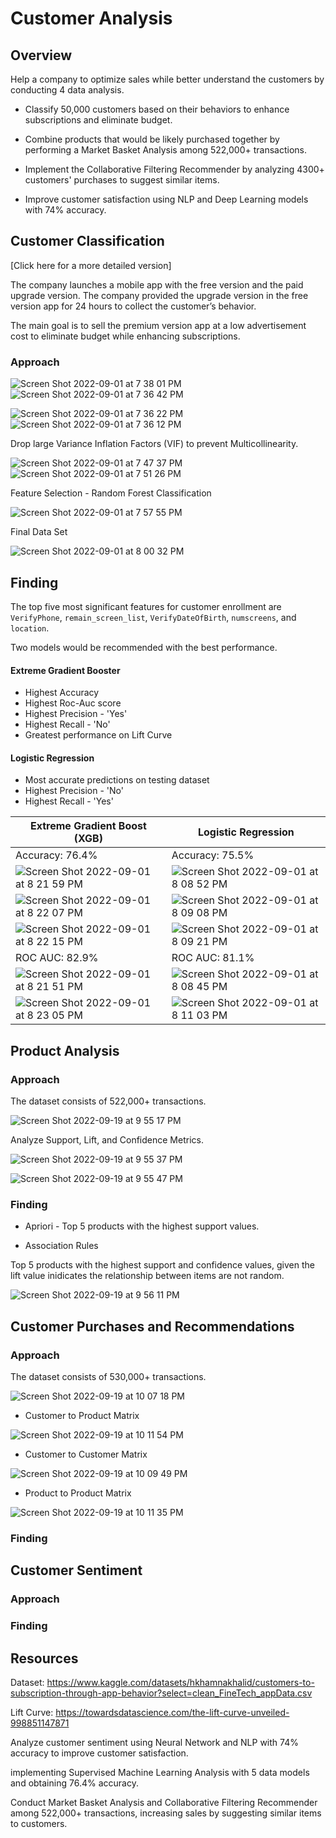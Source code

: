 # Customer Analysis

## Overview

Help a company to optimize sales while better understand the customers by conducting 4 data analysis.

* Classify 50,000 customers based on their behaviors to enhance subscriptions and eliminate budget.

* Combine products that would be likely purchased together by performing a Market Basket Analysis among 522,000+ transactions.

* Implement the Collaborative Filtering Recommender by analyzing 4300+ customers' purchases to suggest similar items.

* Improve customer satisfaction using NLP and Deep Learning models with 74% accuracy.

## Customer Classification

[Click here for a more detailed version]

The company launches a mobile app with the free version and the paid upgrade version. The company provided the upgrade version in the free version app for 24 hours to collect the customer’s behavior. 

The main goal is to sell the premium version app at a low advertisement cost to eliminate budget while enhancing subscriptions.

### Approach

![Screen Shot 2022-09-01 at 7 38 01 PM](https://user-images.githubusercontent.com/88747464/188030278-96b1426f-e7ce-44e3-bbd6-ee44929262e6.png)
![Screen Shot 2022-09-01 at 7 36 42 PM](https://user-images.githubusercontent.com/88747464/188030426-786df93d-77d6-42ec-88e7-c8f39c45f09f.png)

![Screen Shot 2022-09-01 at 7 36 22 PM](https://user-images.githubusercontent.com/88747464/188030401-6a16ff93-b307-4437-a0ea-203c2ac08e5a.png)
![Screen Shot 2022-09-01 at 7 36 12 PM](https://user-images.githubusercontent.com/88747464/188030409-4b3744c6-6bde-4517-ad6e-16c268ce752f.png)

Drop large Variance Inflation Factors (VIF) to prevent Multicollinearity.

![Screen Shot 2022-09-01 at 7 47 37 PM](https://user-images.githubusercontent.com/88747464/188031122-fab57b48-491b-4766-bd2a-71f03af5c53a.png)
![Screen Shot 2022-09-01 at 7 51 26 PM](https://user-images.githubusercontent.com/88747464/188031270-8b76bcb2-6af9-4902-a75f-b32d91cf2c64.png)

Feature Selection - Random Forest Classification

![Screen Shot 2022-09-01 at 7 57 55 PM](https://user-images.githubusercontent.com/88747464/188031717-086f2c0e-1ca6-47ab-81fa-6d7e8b123c51.png)

Final Data Set

![Screen Shot 2022-09-01 at 8 00 32 PM](https://user-images.githubusercontent.com/88747464/188031924-ce1a9f7e-781b-4d4c-af3b-1cf793e8e273.png)

## Finding

The top five most significant features for customer enrollment are `VerifyPhone`, `remain_screen_list`, `VerifyDateOfBirth`, `numscreens`, and `location`.

Two models would be recommended with the best performance.

#### Extreme Gradient Booster
* Highest Accuracy
* Highest Roc-Auc score
* Highest Precision - 'Yes'
* Highest Recall - 'No'
* Greatest performance on Lift Curve

#### Logistic Regression
* Most accurate predictions on testing dataset
* Highest Precision - 'No'
* Highest Recall - 'Yes'

| Extreme Gradient Boost (XGB) | Logistic Regression |
| --- | --- |
| Accuracy: 76.4% | Accuracy: 75.5% | 
|![Screen Shot 2022-09-01 at 8 21 59 PM](https://user-images.githubusercontent.com/88747464/188033966-98a09f53-5097-4f58-96bb-8e9b56642d08.png) | ![Screen Shot 2022-09-01 at 8 08 52 PM](https://user-images.githubusercontent.com/88747464/188032882-fd3f9127-7123-46ba-af9d-6a2e1e255c70.png) |
|![Screen Shot 2022-09-01 at 8 22 07 PM](https://user-images.githubusercontent.com/88747464/188033991-ff79beb2-0a05-4677-a5a1-ab1952e7a18c.png) | ![Screen Shot 2022-09-01 at 8 09 08 PM](https://user-images.githubusercontent.com/88747464/188032937-4ea86288-ae6f-430d-a43c-967ec7e3e864.png) |
|![Screen Shot 2022-09-01 at 8 22 15 PM](https://user-images.githubusercontent.com/88747464/188034009-c971f988-3aa2-44ed-86e1-1a2aad9fbecb.png) | ![Screen Shot 2022-09-01 at 8 09 21 PM](https://user-images.githubusercontent.com/88747464/188032985-a5ef7083-8d95-4eb1-b050-f7d0120c2f04.png) |
| ROC AUC: 82.9% | ROC AUC: 81.1% |
|![Screen Shot 2022-09-01 at 8 21 51 PM](https://user-images.githubusercontent.com/88747464/188034046-b5c87cf8-893c-484e-bbad-7706b47f45d7.png) | ![Screen Shot 2022-09-01 at 8 08 45 PM](https://user-images.githubusercontent.com/88747464/188032913-1fa3cd86-2f33-4f01-8235-730771ad2a92.png) |
|![Screen Shot 2022-09-01 at 8 23 05 PM](https://user-images.githubusercontent.com/88747464/188034060-e0c26b36-3793-4329-ade6-8d231a8553ac.png) | ![Screen Shot 2022-09-01 at 8 11 03 PM](https://user-images.githubusercontent.com/88747464/188033003-31ed2586-e5ea-49fb-ae66-cbe24f2969e0.png) |


## Product Analysis

### Approach

The dataset consists of 522,000+ transactions.

![Screen Shot 2022-09-19 at 9 55 17 PM](https://user-images.githubusercontent.com/88747464/191150426-0133d7db-0e53-4d27-a07d-6421946a48e5.png)

Analyze Support, Lift, and Confidence Metrics.

![Screen Shot 2022-09-19 at 9 55 37 PM](https://user-images.githubusercontent.com/88747464/191150596-da0bca2a-4d70-4bf4-ae60-9c0074d7883e.png)

![Screen Shot 2022-09-19 at 9 55 47 PM](https://user-images.githubusercontent.com/88747464/191150608-4bfaf82d-2710-451b-bca0-80ed34267167.png)

### Finding

* Apriori - Top 5 products with the highest support values.


* Association Rules

Top 5 products with the highest support and confidence values, given the lift value inidicates the relationship between items are not random.

![Screen Shot 2022-09-19 at 9 56 11 PM](https://user-images.githubusercontent.com/88747464/191150691-42b021a2-33f3-4d52-ad17-18b163eb3f27.png)


## Customer Purchases and Recommendations

### Approach

The dataset consists of 530,000+ transactions.

![Screen Shot 2022-09-19 at 10 07 18 PM](https://user-images.githubusercontent.com/88747464/191151791-8bfc3a49-7e92-425b-bb5d-0ff432879887.png)

* Customer to Product Matrix

![Screen Shot 2022-09-19 at 10 11 54 PM](https://user-images.githubusercontent.com/88747464/191151996-137280db-cb81-4906-b775-2bc3b62fadce.png)

* Customer to Customer Matrix

![Screen Shot 2022-09-19 at 10 09 49 PM](https://user-images.githubusercontent.com/88747464/191151846-eae6efb2-3751-41d4-90d9-c96c920d21a7.png)

* Product to Product Matrix

![Screen Shot 2022-09-19 at 10 11 35 PM](https://user-images.githubusercontent.com/88747464/191152045-6753f745-3215-4607-9853-f1b0f825d463.png)


### Finding

## Customer Sentiment

### Approach

### Finding


## Resources

Dataset: https://www.kaggle.com/datasets/hkhamnakhalid/customers-to-subscription-through-app-behavior?select=clean_FineTech_appData.csv

Lift Curve: https://towardsdatascience.com/the-lift-curve-unveiled-998851147871













Analyze customer sentiment using Neural Network and NLP with 74% accuracy to improve customer satisfaction.

implementing Supervised Machine Learning Analysis with 5 data models and obtaining 76.4% accuracy.

Conduct Market Basket Analysis and Collaborative Filtering Recommender among 522,000+ transactions, increasing sales by suggesting similar items to customers.


